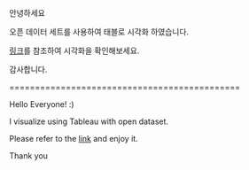 안녕하세요

오픈 데이터 세트를 사용하여 태블로 시각화 하였습니다. 

[링크](https://public.tableau.com/app/profile/findyourwally/vizzes)를 참조하여 시각화을 확인해보세요.

감사합니다.



=============================================

Hello Everyone! :) 

I visualize using Tableau with open dataset. 

Please refer to the [link](https://public.tableau.com/app/profile/findyourwally/vizzes) and enjoy it.

Thank you
